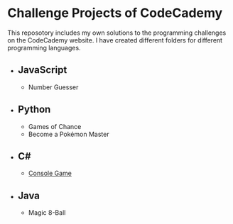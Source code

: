 # Challenge Projects of CodeCademy

This reposotory includes my own solutions to the programming challenges on the CodeCademy website.
I have created different folders for different programming languages.

* ## JavaScript
  * Number Guesser
* ## Python
  * Games of Chance
  * Become a Pokémon Master
* ## C#
  * <a href="https://github.com/lendoo73/Challenge-Project-of-CodeCademy/tree/master/c%23/console_game" target="_blank">Console Game</a>
* ## Java
  * Magic 8-Ball
